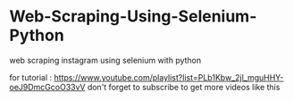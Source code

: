 # Web-Scraping-Using-Selenium-Python
web scraping instagram using selenium with python 

for tutorial : https://www.youtube.com/playlist?list=PLb1Kbw_2jl_mguHHY-oeJ9DmcGcoO33vV
don't forget to subscribe to get more videos like this
